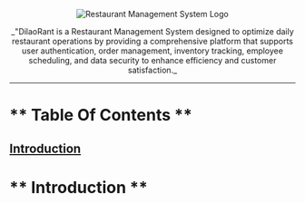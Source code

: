 <p align="center">
  <img src="https://drive.google.com/uc?id=1kBUkkwKfo-tLAptpC7a2n0HMTux_iLhQ" alt="Restaurant Management System Logo" />
</p>

<p align="center">
  _"DilaoRant is a Restaurant Management System designed to optimize daily restaurant operations by providing a comprehensive platform that supports user authentication, order management, inventory tracking, employee scheduling, and data security to enhance efficiency and customer satisfaction._
</p>

---

# ** Table Of Contents **
[Introduction](#introduction)
---

# ** Introduction **

